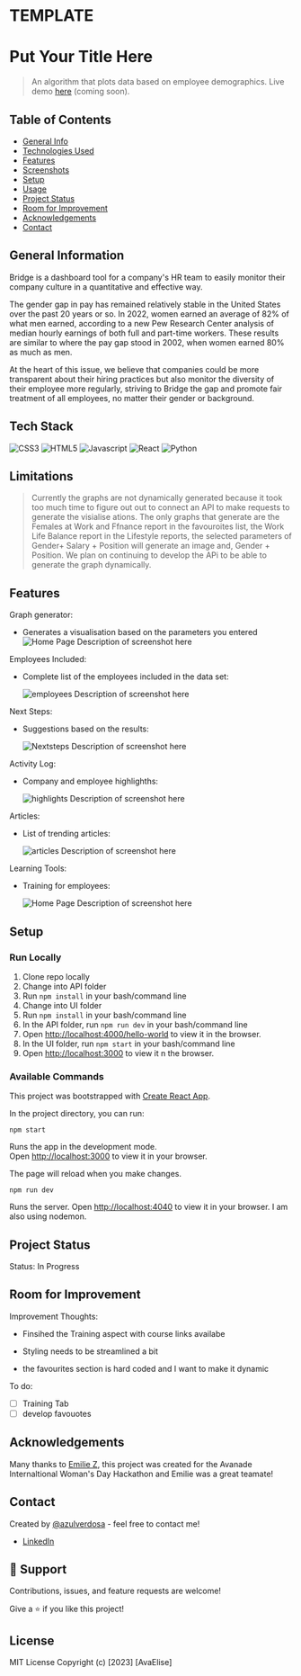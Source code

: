 # TEMPLATE

# Put Your Title Here

> An algorithm that plots data based on employee demographics. Live demo [here](http://demoexamplecomingsoon.com 'Not a real link') (coming soon).

## Table of Contents

- [General Info](#general-information)
- [Technologies Used](#technologies-used)
- [Features](#features)
- [Screenshots](#screenshots)
- [Setup](#setup)
- [Usage](#usage)
- [Project Status](#project-status)
- [Room for Improvement](#room-for-improvement)
- [Acknowledgements](#acknowledgements)
- [Contact](#contact)

## General Information

Bridge is a dashboard tool for a company's HR team to easily monitor their company culture in a quantitative and effective way.

The gender gap in pay has remained relatively stable in the United States over the past 20 years or so. In 2022, women earned an average of 82% of what men earned, according to a new Pew Research Center analysis of median hourly earnings of both full and part-time workers. These results are similar to where the pay gap stood in 2002, when women earned 80% as much as men.

At the heart of this issue, we believe that companies could be more transparent about their hiring practices but also monitor the diversity of their employee more regularly, striving to Bridge the gap and promote fair treatment of all employees, no matter their gender or background.

## Tech Stack

![CSS3](https://img.shields.io/badge/CSS3-1572B6.svg?style=for-the-badge&logo=CSS3&logoColor=white)
![HTML5](https://img.shields.io/badge/HTML5-E34F26.svg?style=for-the-badge&)
![Javascript](https://img.shields.io/badge/JavaScript-F7DF1E.svg?style=for-the-badge&logo=JavaScript&logoColor=black)
![React](https://img.shields.io/badge/React-61DAFB.svg?style=for-the-badge&logo=React&logoColor=black)
![Python](https://img.shields.io/badge/Python-47A248.svg?style=for-the-badge&logo=Python&logoColor=white)

## Limitations

> Currently the graphs are not dynamically generated because it took too much time to figure out out to connect an API to make requests to generate the visialise ations. The only graphs that generate are the Females at Work and Ffnance report in the favouroites list, the Work Life Balance report in the Lifestyle reports, the selected parameters of Gender+ Salary + Position will generate an image and, Gender + Position. We plan on continuing to develop the APi to be able to generate the graph dynamically.

## Features

Graph generator:

- Generates a visualisation based on the parameters you entered
  ![Home Page](/images/4.png 'Home Page')
  Description of screenshot here

Employees Included:

- Complete list of the employees included in the data set:

  ![employees](/images/employee.png 'Home Page')
  Description of screenshot here

Next Steps:

- Suggestions based on the results:

  ![Nextsteps](./screenshots/4.png 'Home Page')
  Description of screenshot here

Activity Log:

- Company and employee highlighths:

  ![highlights](/screenshots/4.png 'Home Page')
  Description of screenshot here

Articles:

- List of trending articles:

  ![articles](./images/articles.png 'Home Page')
  Description of screenshot here

Learning Tools:

- Training for employees:

  ![Home Page](/screenshots/4.png 'Home Page')
  Description of screenshot here

## Setup

### Run Locally

1. Clone repo locally
2. Change into API folder
3. Run `npm install` in your bash/command line
4. Change into UI folder
5. Run `npm install` in your bash/command line
6. In the API folder, run `npm run dev` in your bash/command line
7. Open [http://localhost:4000/hello-world](http://localhost:4000/hello-world) to view it in the browser.
8. In the UI folder, run `npm start` in your bash/command line
9. Open [http://localhost:3000](http://localhost:3000) to view it n the browser.

### Available Commands

This project was bootstrapped with [Create React App](https://github.com/facebook/create-react-app).

In the project directory, you can run:

`npm start`

Runs the app in the development mode.\
Open [http://localhost:3000](http://localhost:3000) to view it in your browser.

The page will reload when you make changes.

`npm run dev`

Runs the server. Open [http://localhost:4040](http://localhost:4040) to view it in your browser. I am also using nodemon.

<!-- ## Usage

How does one go about using it? Provide various use cases and code examples here.

    write-your-code-here -->

## Project Status

Status: In Progress

## Room for Improvement

Improvement Thoughts:

- Finsihed the Training aspect with course links availabe

- Styling needs to be streamlined a bit

- the favourites section is hard coded and I want to make it dynamic

To do:

- [ ] Training Tab
- [ ] develop favouotes

## Acknowledgements

Many thanks to [Emilie Z](https://github.com/EmilieYZhang), this project was created for the Avanade Internaltional Woman's Day Hackathon and Emilie was a great teamate!

## Contact

Created by [@azulverdosa](ellemocambo@gmail.com) - feel free to contact me!

- [LinkedIn](https://www.linkedin.com/in/avatorre/ 'linked')

## 🤝 Support

Contributions, issues, and feature requests are welcome!

Give a ⭐️ if you like this project!

## License

MIT License Copyright (c) [2023] [AvaElise]
